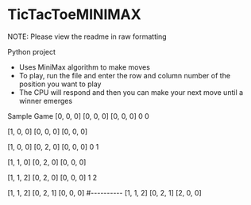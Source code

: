 # TicTacToeMINIMAX
NOTE: Please view the readme in raw formatting

Python project
- Uses MiniMax algorithm to make moves
- To play, run the file and enter the row and column number of the position you want to play
- The CPU will respond and then you can make your next move until a winner emerges


Sample Game
[0, 0, 0]
[0, 0, 0]
[0, 0, 0]
0 0

[1, 0, 0]
[0, 0, 0]
[0, 0, 0]

[1, 0, 0]
[0, 2, 0]
[0, 0, 0]
0 1

[1, 1, 0]
[0, 2, 0]
[0, 0, 0]


[1, 1, 2]
[0, 2, 0]
[0, 0, 0]
1 2

[1, 1, 2]
[0, 2, 1]
[0, 0, 0]
#----------
[1, 1, 2]
[0, 2, 1]
[2, 0, 0]
>>> 
